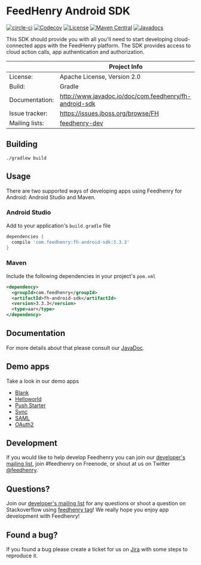 # FeedHenry Android SDK

[![circle-ci](https://img.shields.io/circleci/project/github/feedhenry/fh-android-sdk/master.svg)](https://circleci.com/gh/feedhenry/fh-android-sdk)
[![Codecov](https://img.shields.io/codecov/c/github/codecov/fh-android-sdk/master.svg)](https://codecov.io/gh/feedhenry/fh-android-sdk)
[![License](https://img.shields.io/badge/-Apache%202.0-blue.svg)](http://www.apache.org/licenses/LICENSE-2.0)
[![Maven Central](https://img.shields.io/maven-central/v/com.feedhenry/fh-android-sdk.svg)](http://search.maven.org/#search%7Cga%7C1%7Cfh-android-sdk)
[![Javadocs](http://www.javadoc.io/badge/com.feedhenry/fh-android-sdk.svg?color=blue)](http://www.javadoc.io/doc/com.feedhenry/fh-android-sdk)

This SDK should provide you with all you'll need to start developing cloud-connected apps with the FeedHenry platform. The SDK provides access to cloud action calls, app authentication and authorization.

|                 | Project Info                                                 |
| --------------- | ------------------------------------------------------------ |
| License:        | Apache License, Version 2.0                                  |
| Build:          | Gradle                                                       |
| Documentation:  | http://www.javadoc.io/doc/com.feedhenry/fh-android-sdk       |
| Issue tracker:  | https://issues.jboss.org/browse/FH                           |
| Mailing lists:  | [feedhenry-dev](http://feedhenry-dev.2363497.n4.nabble.com/) |

## Building

```shell
./gradlew build
```

## Usage

There are two supported ways of developing apps using Feedhenry for Android: Android Studio and Maven.

### Android Studio

Add to your application's `build.gradle` file

```groovy
dependencies {
  compile 'com.feedhenry:fh-android-sdk:3.3.3'
}
```

### Maven

Include the following dependencies in your project's `pom.xml`

```xml
<dependency>
  <groupId>com.feedhenry</groupId>
  <artifactId>fh-android-sdk</artifactId>
  <version>3.3.3</version>
  <type>aar</type>
</dependency>
```

## Documentation

For more details about that please consult our [JavaDoc](http://www.javadoc.io/doc/com.feedhenry/fh-android-sdk).

## Demo apps

Take a look in our demo apps

* [Blank](https://github.com/feedhenry-templates/blank-android-gradle)
* [Helloworld](https://github.com/feedhenry-templates/helloworld-android-gradle)
* [Push Starter](https://github.com/feedhenry-templates/pushstarter-android-app)
* [Sync](https://github.com/feedhenry-templates/sync-android-app)
* [SAML](https://github.com/feedhenry-templates/saml-android-app)
* [OAuth2](https://github.com/feedhenry-templates/oauth-android-app)

## Development

If you would like to help develop Feedhenry you can join our [developer's mailing list](http://feedhenry-dev.2363497.n4.nabble.com/), join #feedhenry on Freenode, or shout at us on Twitter [@feedhenry](https://twitter.com/feedhenry).

## Questions?

Join our [developer's mailing list](http://feedhenry-dev.2363497.n4.nabble.com/) for any questions or shoot a question on Stackoverflow using [feedhenry tag](http://stackoverflow.com/questions/tagged/feedhenry)! We really hope you enjoy app development with Feedhenry!

## Found a bug?

If you found a bug please create a ticket for us on [Jira](https://issues.jboss.org/browse/FH) with some steps to reproduce it.